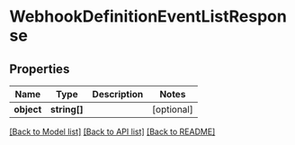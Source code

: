 # WebhookDefinitionEventListResponse

## Properties
Name | Type | Description | Notes
------------ | ------------- | ------------- | -------------
**object** | **string[]** |  | [optional] 

[[Back to Model list]](../README.md#documentation-for-models) [[Back to API list]](../README.md#documentation-for-api-endpoints) [[Back to README]](../README.md)



